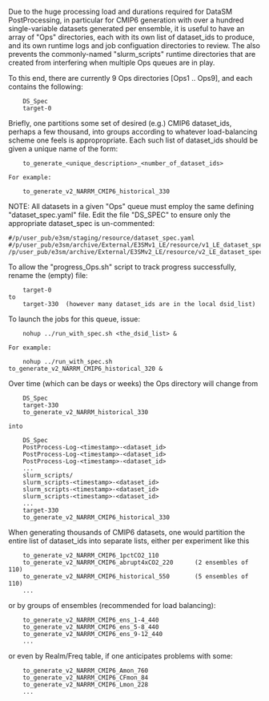 
Due to the huge processing load and durations required for DataSM PostProcessing, in particular for
CMIP6 generation with over a hundred single-variable datasets generated per ensemble, it is useful
to have an array of "Ops" directories, each with its own list of dataset_ids to produce, and its own
runtime logs and job configuation directories to review.  The also prevents the commonly-named
"slurm_scripts" runtime directories that are created from interfering when multiple Ops queues are
in play.

To this end, there are currently 9 Ops directories [Ops1 .. Ops9], and each contains the following:

        DS_Spec
        target-0

Briefly, one partitions some set of desired (e.g.) CMIP6 dataset_ids, perhaps a few thousand, into
groups according to whatever load-balancing scheme one feels is appropropriate.  Each such list of
dataset_ids should be given a unique name of the form:

        to_generate_<unique_description>_<number_of_dataset_ids>

    For example:

        to_generate_v2_NARRM_CMIP6_historical_330

NOTE: All datasets in a given "Ops" queue must employ the same defining "dataset_spec.yaml" file.
Edit the file "DS_SPEC" to ensure only the appropriate dataset_spec is un-commented:

    #/p/user_pub/e3sm/staging/resource/dataset_spec.yaml
    #/p/user_pub/e3sm/archive/External/E3SMv1_LE/resource/v1_LE_dataset_spec.yaml
    /p/user_pub/e3sm/archive/External/E3SMv2_LE/resource/v2_LE_dataset_spec.yaml

To allow the "progress_Ops.sh" script to track progress successfully, rename the (empty) file:

        target-0
    to
        target-330  (however many dataset_ids are in the local dsid_list)

To launch the jobs for this queue, issue:

        nohup ../run_with_spec.sh <the_dsid_list> &

    For example:

        nohup ../run_with_spec.sh to_generate_v2_NARRM_CMIP6_historical_320 &

Over time (which can be days or weeks) the Ops directory will change from

        DS_Spec
        target-330
        to_generate_v2_NARRM_historical_330

    into

        DS_Spec
        PostProcess-Log-<timestamp>-<dataset_id>
        PostProcess-Log-<timestamp>-<dataset_id>
        PostProcess-Log-<timestamp>-<dataset_id>
        ...
        slurm_scripts/
        slurm_scripts-<timestamp>-<dataset_id>
        slurm_scripts-<timestamp>-<dataset_id>
        slurm_scripts-<timestamp>-<dataset_id>
        ...
        target-330
        to_generate_v2_NARRM_CMIP6_historical_330

When generating thousands of CMIP6 datasets, one would partition the entire list of dataset_ids into
separate lists, either per experiment like this

        to_generate_v2_NARRM_CMIP6_1pctCO2_110
        to_generate_v2_NARRM_CMIP6_abrupt4xCO2_220      (2 ensembles of 110)
        to_generate_v2_NARRM_CMIP6_historical_550       (5 ensembles of 110)
        ...

or by groups of ensembles (recommended for load balancing):

        to_generate_v2_NARRM_CMIP6_ens_1-4_440
        to_generate_v2_NARRM_CMIP6_ens_5-8_440
        to_generate_v2_NARRM_CMIP6_ens_9-12_440
        ...
        
or even by Realm/Freq table, if one anticipates problems with some:

        to_generate_v2_NARRM_CMIP6_Amon_760
        to_generate_v2_NARRM_CMIP6_CFmon_84
        to_generate_v2_NARRM_CMIP6_Lmon_228
        ...


